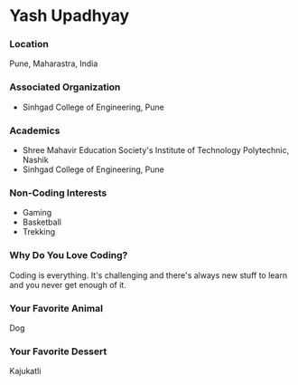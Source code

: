 # Yash Upadhyay

### Location
Pune, Maharastra, India

### Associated Organization
- Sinhgad College of Engineering, Pune

### Academics
- Shree Mahavir Education Society's Institute of Technology Polytechnic, Nashik
- Sinhgad College of Engineering, Pune

### Non-Coding Interests
- Gaming 
- Basketball
- Trekking

### Why Do You Love Coding?
Coding is everything. It's challenging and there's always new stuff to learn and you never get enough of it.

### Your Favorite Animal
Dog

### Your Favorite Dessert
Kajukatli
